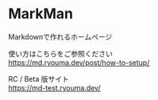 # MarkMan
Markdownで作れるホームページ

使い方はこちらをご参照ください<br />
https://md.ryouma.dev/post/how-to-setup/

RC / Beta 版サイト<br />
https://md-test.ryouma.dev/
